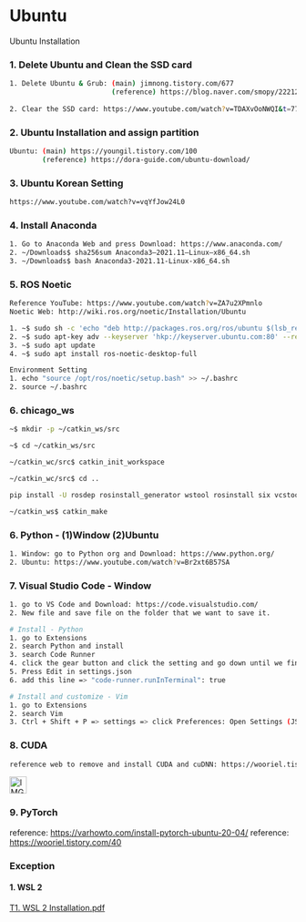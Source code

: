 # Ubuntu
Ubuntu Installation

### 1. Delete Ubuntu and Clean the SSD card

```bash
1. Delete Ubuntu & Grub: (main) jimnong.tistory.com/677
                         (reference) https://blog.naver.com/smopy/222128374955
                         
2. Clear the SSD card: https://www.youtube.com/watch?v=TDAXvOoNWQI&t=77s     
```

### 2. Ubuntu Installation and assign partition
```bash
Ubuntu: (main) https://youngil.tistory.com/100
        (reference) https://dora-guide.com/ubuntu-download/
```        

### 3. Ubuntu Korean Setting
```bash
https://www.youtube.com/watch?v=vqYfJow24L0
```

### 4. Install Anaconda
```bash
1. Go to Anaconda Web and press Download: https://www.anaconda.com/
2. ~/Downloads$ sha256sum Anaconda3–2021.11–Linux–x86_64.sh
3. ~/Downloads$ bash Anaconda3-2021.11-Linux-x86_64.sh

```

### 5. ROS Noetic
```bash
Reference YouTube: https://www.youtube.com/watch?v=ZA7u2XPmnlo
Noetic Web: http://wiki.ros.org/noetic/Installation/Ubuntu

1. ~$ sudo sh -c 'echo "deb http://packages.ros.org/ros/ubuntu $(lsb_release -sc) main" > /etc/apt/sources.list.d/ros-latest.list'
2. ~$ sudo apt-key adv --keyserver 'hkp://keyserver.ubuntu.com:80' --recv-key C1CF6E31E6BADE8868B172B4F42ED6FBAB17C654
3. ~$ sudo apt update
4. ~$ sudo apt install ros-noetic-desktop-full

Environment Setting
1. echo "source /opt/ros/noetic/setup.bash" >> ~/.bashrc
2. source ~/.bashrc
```

### 6. chicago_ws
```bash
~$ mkdir -p ~/catkin_ws/src

~$ cd ~/catkin_ws/src

~/catkin_wc/src$ catkin_init_workspace

~/catkin_wc/src$ cd ..

pip install -U rosdep rosinstall_generator wstool rosinstall six vcstools

~/catkin_ws$ catkin_make
```


### 6. Python - (1)Window (2)Ubuntu
```bash
1. Window: go to Python org and Download: https://www.python.org/
2. Ubuntu: https://www.youtube.com/watch?v=Br2xt6B57SA
```

### 7. Visual Studio Code - Window
```bash
1. go to VS Code and Download: https://code.visualstudio.com/
2. New file and save file on the folder that we want to save it.

# Install - Python
1. go to Extensions
2. search Python and install
3. search Code Runner
4. click the gear button and click the setting and go down until we find Code Actions On Save.
5. Press Edit in settings.json
6. add this line => "code-runner.runInTerminal": true

# Install and customize - Vim
1. go to Extensions
2. search Vim
3. Ctrl + Shift + P => settings => click Preferences: Open Settings (JSON)
```
### 8. CUDA
```bash
reference web to remove and install CUDA and cuDNN: https://wooriel.tistory.com/53
```
<img width="30" alt="IMG" src="https://user-images.githubusercontent.com/73331241/158287222-1899b183-d0d5-4abd-8f5c-fab63c9df186.png">


### 9. PyTorch
reference: https://varhowto.com/install-pytorch-ubuntu-20-04/
reference: https://wooriel.tistory.com/40

### Exception
#### 1. WSL 2
[T1. WSL 2 Installation.pdf](https://github.com/ChicagoPark/Ubuntu/files/8239224/T1.WSL.2.Installation.pdf)

